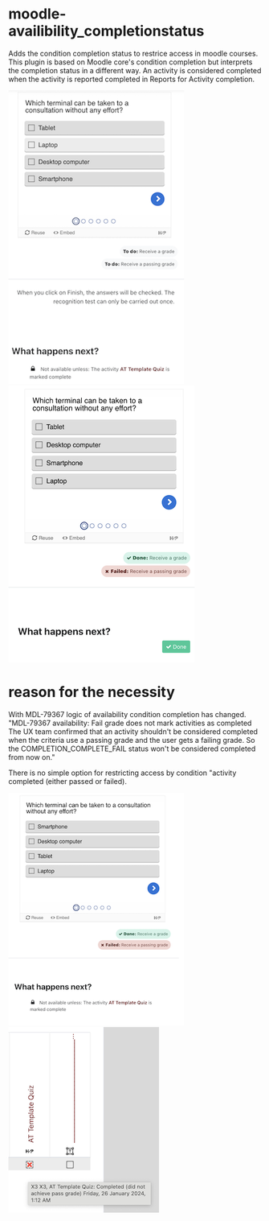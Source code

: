 # moodle-availibility_completionstatus
Adds the condition completion status to restrice access in moodle courses. 
This plugin is based on Moodle core's condition completion but interprets the completion status in a different way. An activity is considered completed when the activity is reported completed in Reports for Activity completion. 

![Alt Text](docupix/condition_set.png)
![Alt Text](docupix/result_completionstatus.png)



# reason for the necessity
With MDL-79367 logic of availability condition completion has changed. 
"MDL-79367 availability: Fail grade does not mark activities as completed
The UX team confirmed that an activity shouldn't be considered completed when the criteria use a passing grade and the user gets a failing grade.
So the COMPLETION_COMPLETE_FAIL status won't be considered completed from now on."

There is no simple option for restricting access by condition "activity completed (either passed or failed).

![Alt Text](docupix/result_completion.png)
![Alt Text](docupix/completion_state.png)


